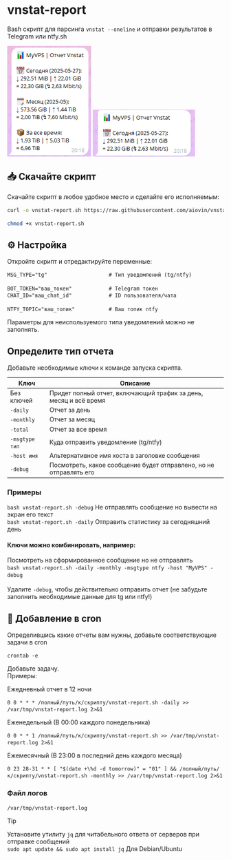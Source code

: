 # vnstat-report
Bash скрипт для парсинга `vnstat --oneline` и отправки результатов в Telegram или ntfy.sh

<img src="https://raw.githubusercontent.com/aiovin/vnstat-report/refs/heads/main/total.png"> <img src="https://raw.githubusercontent.com/aiovin/vnstat-report/refs/heads/main/daily.png">

## 📥 Скачайте скрипт

Скачайте скрипт в любое удобное место и сделайте его исполняемым:

```bash
curl -o vnstat-report.sh https://raw.githubusercontent.com/aiovin/vnstat-report/refs/heads/main/vnstat-report.sh
```

```bash
chmod +x vnstat-report.sh
```

## ⚙️ Настройка

Откройте скрипт и отредактируйте переменные:

```
MSG_TYPE="tg"                    # Тип уведомлений (tg/ntfy)

BOT_TOKEN="ваш_токен"            # Telegram токен
CHAT_ID="ваш_chat_id"            # ID пользователя/чата

NTFY_TOPIC="ваш_топик"           # Ваш топик ntfy
```
Параметры для неиспользуемого типа уведомлений можно не заполнять.

## Определите тип отчета
Добавьте необходимые ключи к команде запуска скрипта.

| Ключ             | Описание                                                              |
| ---------------- | --------------------------------------------------------------------- |
| Без ключей      | Придет полный отчет, включающий трафик за день, месяц и всё время                    |
| `-daily`         | Отчет за день  |
| `-monthly` | Отчет за месяц    |
| `-total` | Отчет за все время    |
| `-msgtype тип` | Куда отправить уведомление (tg/ntfy)    |
| `-host имя` | Альтернативное имя хоста в заголовке сообщения    |
| `-debug` | Посмотреть, какое сообщение будет отправлено, но не отправлять его    |

### Примеры
`bash vnstat-report.sh -debug` Не отправлять сообщение но вывести на экран его текст<br>
`bash vnstat-report.sh -daily` Отправить статистику за сегодняшний день<br>
#### Ключи можно комбинировать, например:<br>
Посмотреть на сформированное сообщение но не отправлять<br>
`bash vnstat-report.sh -daily -monthly -msgtype ntfy -host "MyVPS" -debug`<br><br>
Удалите `-debug`, чтобы действительно отправить отчет (не забудьте заполнить необходимые данные для tg или ntfy!)

## 📅 Добавление в cron
Определившись какие отчеты вам нужны, добавьте соответствующие задачи в cron

```
crontab -e
```

Добавьте задачу.<br>
Примеры:

Ежедневный отчет в 12 ночи
```
0 0 * * * /полный/путь/к/скрипту/vnstat-report.sh -daily >> /var/tmp/vnstat-report.log 2>&1
```

Еженедельный (В 00:00 каждого понедельника)
```
0 0 * * 1 /полный/путь/к/скрипту/vnstat-report.sh >> /var/tmp/vnstat-report.log 2>&1
```

Ежемесячный (В 23:00 в последний день каждого месяца)
```
0 23 28-31 * * [ "$(date +\%d -d tomorrow)" = "01" ] && /полный/путь/к/скрипту/vnstat-report.sh -monthly >> /var/tmp/vnstat-report.log 2>&1
```

### Файл логов

```
/var/tmp/vnstat-report.log
```

> [!TIP]
> Установите утилиту `jq` для читабельного ответа от серверов при отправке сообщений<br>
> `sudo apt update && sudo apt install jq` Для Debian/Ubuntu

